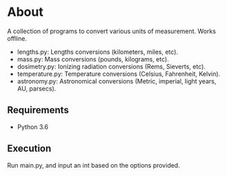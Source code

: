 
# About

A collection of programs to convert various units of measurement. Works offline.

* lengths.py: Lengths conversions (kilometers, miles, etc).
* mass.py: Mass conversions (pounds, kilograms, etc).
* dosimetry.py: Ionizing radiation conversions (Rems, Sieverts, etc).
* temperature.py: Temperature conversions (Celsius, Fahrenheit, Kelvin).
* astronomy.py: Astronomical conversions (Metric, imperial, light years, AU, parsecs).

## Requirements

* Python 3.6

## Execution

Run main.py, and input an int based on the options provided.